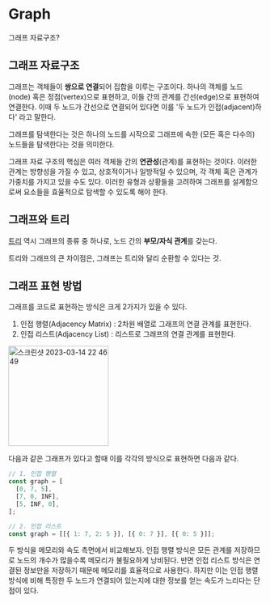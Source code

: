 # Graph

그래프 자료구조?

## 그래프 자료구조

그래프는 객체들이 **쌍으로 연결**되어 집합을 이루는 구조이다. 하나의 객체를 노드(node) 혹은 정점(vertex)으로 표현하고, 이들 간의 관계를 간선(edge)으로 표현하여 연결한다. 이때 두 노드가 간선으로 연결되어 있다면 이를 '두 노드가 인접(adjacent)하다' 라고 말한다.

그래프를 탐색한다는 것은 하나의 노드를 시작으로 그래프에 속한 (모든 혹은 다수의) 노드들을 탐색한다는 것을 의미한다.

그래프 자료 구조의 핵심은 여러 객체들 간의 **연관성**(관계)를 표현하는 것이다. 이러한 관계는 방향성을 가질 수 있고, 상호적이거나 일방적일 수 있으며, 각 객체 혹은 관계가 가중치를 가지고 있을 수도 있다. 이러한 유형과 상황들을 고려하여 그래프를 설계함으로써 요소들을 효율적으로 탐색할 수 있도록 해야 한다.

## 그래프와 트리

[트리](tree.md) 역시 그래프의 종류 중 하나로, 노드 간의 **부모/자식 관계**를 갖는다.

트리와 그래프의 큰 차이점은, 그래프는 트리와 달리 순환할 수 있다는 것.

## 그래프 표현 방법

그래프를 코드로 표현하는 방식은 크게 2가지가 있을 수 있다.

1. 인접 행렬(Adjacency Matrix) : 2차원 배열로 그래프의 연결 관계를 표현한다.
2. 인접 리스트(Adjacency List) : 리스트로 그래프의 연결 관계를 표현한다.

<img width="198" alt="스크린샷 2023-03-14 22 46 49" src="https://user-images.githubusercontent.com/67703882/225021219-8a7f6a06-76d4-44de-a7a5-7d0b2cee33a3.png">

다음과 같은 그래프가 있다고 할때 이를 각각의 방식으로 표현하면 다음과 같다.

```js
// 1. 인접 행렬
const graph = [
  [0, 7, 5],
  [7, 0, INF],
  [5, INF, 0],
];

// 2. 인접 리스트
const graph = [[{ 1: 7, 2: 5 }], [{ 0: 7 }], [{ 0: 5 }]];
```

두 방식을 메모리와 속도 측면에서 비교해보자. 인접 행렬 방식은 모든 관계를 저장하므로 노드의 개수가 많을수록 메모리가 불필요하게 낭비된다. 반면 인접 리스트 방식은 연결된 정보만을 저장하기 때문에 메모리를 효율적으로 사용한다. 하지만 이는 인접 행렬 방식에 비해 특정한 두 노드가 연결되어 있는지에 대한 정보를 얻는 속도가 느리다는 단점이 있다.
